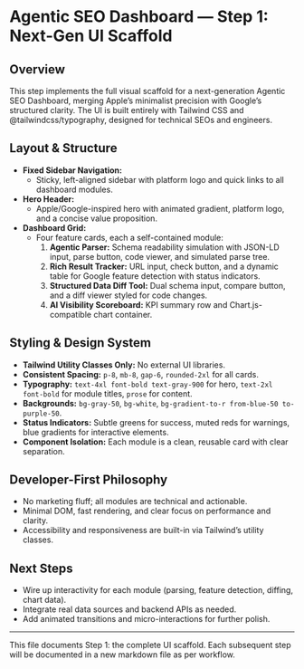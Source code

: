 # Agentic SEO Dashboard — Step 1: Next-Gen UI Scaffold

## Overview
This step implements the full visual scaffold for a next-generation Agentic SEO Dashboard, merging Apple’s minimalist precision with Google’s structured clarity. The UI is built entirely with Tailwind CSS and @tailwindcss/typography, designed for technical SEOs and engineers.

## Layout & Structure
- **Fixed Sidebar Navigation:**
  - Sticky, left-aligned sidebar with platform logo and quick links to all dashboard modules.
- **Hero Header:**
  - Apple/Google-inspired hero with animated gradient, platform logo, and a concise value proposition.
- **Dashboard Grid:**
  - Four feature cards, each a self-contained module:
    1. **Agentic Parser:** Schema readability simulation with JSON-LD input, parse button, code viewer, and simulated parse tree.
    2. **Rich Result Tracker:** URL input, check button, and a dynamic table for Google feature detection with status indicators.
    3. **Structured Data Diff Tool:** Dual schema input, compare button, and a diff viewer styled for code changes.
    4. **AI Visibility Scoreboard:** KPI summary row and Chart.js-compatible chart container.

## Styling & Design System
- **Tailwind Utility Classes Only:** No external UI libraries.
- **Consistent Spacing:** `p-8`, `mb-8`, `gap-6`, `rounded-2xl` for all cards.
- **Typography:** `text-4xl font-bold text-gray-900` for hero, `text-2xl font-bold` for module titles, `prose` for content.
- **Backgrounds:** `bg-gray-50`, `bg-white`, `bg-gradient-to-r from-blue-50 to-purple-50`.
- **Status Indicators:** Subtle greens for success, muted reds for warnings, blue gradients for interactive elements.
- **Component Isolation:** Each module is a clean, reusable card with clear separation.

## Developer-First Philosophy
- No marketing fluff; all modules are technical and actionable.
- Minimal DOM, fast rendering, and clear focus on performance and clarity.
- Accessibility and responsiveness are built-in via Tailwind’s utility classes.

## Next Steps
- Wire up interactivity for each module (parsing, feature detection, diffing, chart data).
- Integrate real data sources and backend APIs as needed.
- Add animated transitions and micro-interactions for further polish.

---
This file documents Step 1: the complete UI scaffold. Each subsequent step will be documented in a new markdown file as per workflow. 